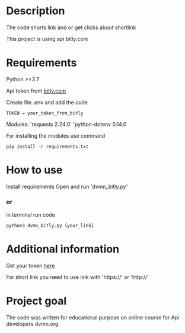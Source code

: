 # Description
The code shorts link and or get clicks about shortlink

This project is using api bitly.com

# Requirements
Python >=3.7

Api token from [bitly.com](https://dev.bitly.com/get_started.html)

Create file .env and add the code
```
TOKEN = your_token_from_bitly
```

Modules:
'requests 2.24.0'
'python-dotenv 0.14.0

For installing the modules use command
```
pip install -r requirements.txt
```


# How to use

Install requirements
Open and run 'dvmn_bitly.py'

### or

in terminal run code

```
python3 dvmn_bitly.py {your_link}
```

# Additional information
Get your token [here](https://dev.bitly.com/get_started.html)
 
For short link you need to use link with 'https://' or 'http://'

# Project goal

The code was written for educational purpose on online course for Api developers dvmn.org

